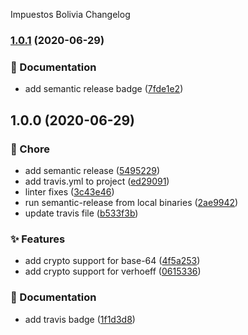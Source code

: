 Impuestos Bolivia Changelog

### [1.0.1](https://github.com/nearshorecode/impuestos-bo/compare/v1.0.0...v1.0.1) (2020-06-29)


### :memo: Documentation

* add semantic release badge ([7fde1e2](https://github.com/nearshorecode/impuestos-bo/commit/7fde1e229466a455364aab0b2461d27d8e1f4c5f))

## 1.0.0 (2020-06-29)


### :wrench: Chore

* add semantic release ([5495229](https://github.com/nearshorecode/impuestos-bo/commit/5495229e0be0de02c949de33ec02b5605ef9b4c3))
* add travis.yml to project ([ed29091](https://github.com/nearshorecode/impuestos-bo/commit/ed2909111afda5a21a8d0ccb58cbe8449bdf4f62))
* linter fixes ([3c43e46](https://github.com/nearshorecode/impuestos-bo/commit/3c43e4614fc60a952fc859af03bac31fd6eb59d3))
* run semantic-release from local binaries ([2ae9942](https://github.com/nearshorecode/impuestos-bo/commit/2ae9942cf388c67bbc398306dcc09815c4c1ef7b))
* update travis file ([b533f3b](https://github.com/nearshorecode/impuestos-bo/commit/b533f3b6cf7d302777c86046e0fb6e897e07fa93))


### :sparkles: Features

* add crypto support for base-64 ([4f5a253](https://github.com/nearshorecode/impuestos-bo/commit/4f5a2538c94ef08539512618213e9f6db74c2f05))
* add crypto support for verhoeff ([0615336](https://github.com/nearshorecode/impuestos-bo/commit/0615336ed897528a91116b6dbae5c7a5230acab8))


### :memo: Documentation

* add travis badge ([1f1d3d8](https://github.com/nearshorecode/impuestos-bo/commit/1f1d3d88fbb0212aca5ab877d070a2b2b9a077d4))
